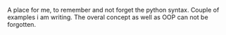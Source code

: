 A place for me, to remember and not forget the python syntax. Couple of examples i am writing.
The overal concept as well as OOP can not be forgotten. 
